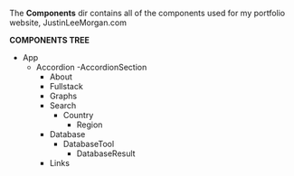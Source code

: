 The **Components** dir contains all of the components used for my portfolio website, JustinLeeMorgan.com


**COMPONENTS TREE**
- App
  - Accordion 
      -AccordionSection
    - About
    - Fullstack
    - Graphs
    - Search
      - Country
        - Region
    - Database
      - DatabaseTool
        - DatabaseResult
    - Links
